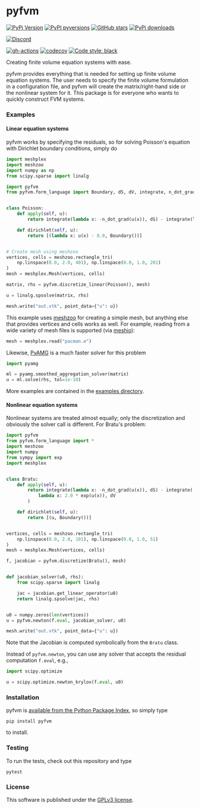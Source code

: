# pyfvm

[![PyPi Version](https://img.shields.io/pypi/v/pyfvm.svg?style=flat-square)](https://pypi.org/project/pyfvm)
[![PyPI pyversions](https://img.shields.io/pypi/pyversions/pyfvm.svg?style=flat-square)](https://pypi.org/pypi/pyfvm/)
[![GitHub stars](https://img.shields.io/github/stars/nschloe/pyfvm.svg?style=flat-square&logo=github&label=Stars&logoColor=white)](https://github.com/nschloe/pyfvm)
[![PyPi downloads](https://img.shields.io/pypi/dm/pyfvm.svg?style=flat-square)](https://pypistats.org/packages/pyfvm)

[![Discord](https://img.shields.io/static/v1?logo=discord&label=chat&message=on%20discord&color=7289da&style=flat-square)](https://discord.gg/hnTJ5MRX2Y)

[![gh-actions](https://img.shields.io/github/workflow/status/nschloe/pyfvm/ci?style=flat-square)](https://github.com/nschloe/pyfvm/actions?query=workflow%3Aci)
[![codecov](https://img.shields.io/codecov/c/github/nschloe/pyfvm.svg?style=flat-square)](https://codecov.io/gh/nschloe/pyfvm)
[![Code style: black](https://img.shields.io/badge/code%20style-black-000000.svg?style=flat-square)](https://github.com/psf/black)

Creating finite volume equation systems with ease.

pyfvm provides everything that is needed for setting up finite volume equation systems.
The user needs to specify the finite volume formulation in a configuration file, and
pyfvm will create the matrix/right-hand side or the nonlinear system for it. This
package is for everyone who wants to quickly construct FVM systems.

### Examples

#### Linear equation systems

pyfvm works by specifying the residuals, so for solving Poisson's equation with
Dirichlet boundary conditions, simply do
```python
import meshplex
import meshzoo
import numpy as np
from scipy.sparse import linalg

import pyfvm
from pyfvm.form_language import Boundary, dS, dV, integrate, n_dot_grad


class Poisson:
    def apply(self, u):
        return integrate(lambda x: -n_dot_grad(u(x)), dS) - integrate(lambda x: 1.0, dV)

    def dirichlet(self, u):
        return [(lambda x: u(x) - 0.0, Boundary())]


# Create mesh using meshzoo
vertices, cells = meshzoo.rectangle_tri(
    np.linspace(0.0, 2.0, 401), np.linspace(0.0, 1.0, 201)
)
mesh = meshplex.Mesh(vertices, cells)

matrix, rhs = pyfvm.discretize_linear(Poisson(), mesh)

u = linalg.spsolve(matrix, rhs)

mesh.write("out.vtk", point_data={"u": u})
```
This example uses [meshzoo](https://pypi.org/project/meshzoo) for creating a simple
mesh, but anything else that provides vertices and cells works as well. For example,
reading from a wide variety of mesh files is supported (via
[meshio](https://pypi.org/project/meshio)):
<!--pytest-codeblocks:skip-->
```python
mesh = meshplex.read("pacman.e")
```
Likewise, [PyAMG](https://github.com/pyamg/pyamg) is a much faster solver
for this problem
<!--pytest-codeblocks:skip-->
```python
import pyamg

ml = pyamg.smoothed_aggregation_solver(matrix)
u = ml.solve(rhs, tol=1e-10)
```

More examples are contained in the [examples directory](examples/).

#### Nonlinear equation systems
Nonlinear systems are treated almost equally; only the discretization and
obviously the solver call is different. For Bratu's problem:
```python
import pyfvm
from pyfvm.form_language import *
import meshzoo
import numpy
from sympy import exp
import meshplex


class Bratu:
    def apply(self, u):
        return integrate(lambda x: -n_dot_grad(u(x)), dS) - integrate(
            lambda x: 2.0 * exp(u(x)), dV
        )

    def dirichlet(self, u):
        return [(u, Boundary())]


vertices, cells = meshzoo.rectangle_tri(
    np.linspace(0.0, 2.0, 101), np.linspace(0.0, 1.0, 51)
)
mesh = meshplex.Mesh(vertices, cells)

f, jacobian = pyfvm.discretize(Bratu(), mesh)


def jacobian_solver(u0, rhs):
    from scipy.sparse import linalg

    jac = jacobian.get_linear_operator(u0)
    return linalg.spsolve(jac, rhs)


u0 = numpy.zeros(len(vertices))
u = pyfvm.newton(f.eval, jacobian_solver, u0)

mesh.write("out.vtk", point_data={"u": u})
```
Note that the Jacobian is computed symbolically from the `Bratu` class.

Instead of `pyfvm.newton`, you can use any solver that accepts the residual
computation `f.eval`, e.g.,
<!--pytest-codeblocks:skip-->
```python
import scipy.optimize

u = scipy.optimize.newton_krylov(f.eval, u0)
```

### Installation

pyfvm is [available from the Python Package
Index](https://pypi.org/project/pyfvm/), so simply type
```
pip install pyfvm
```
to install.

### Testing

To run the tests, check out this repository and type
```
pytest
```

### License
This software is published under the [GPLv3 license](https://www.gnu.org/licenses/gpl-3.0.en.html).
